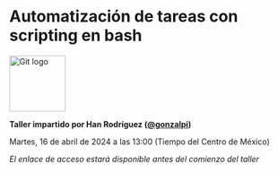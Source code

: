 # Automatización de tareas con scripting en bash

<img src="https://upload.wikimedia.org/wikipedia/commons/thumb/8/82/Gnu-bash-logo.svg/216px-Gnu-bash-logo.svg.png" style="height: 100px;" alt="Git logo" />

**Taller impartido por Han Rodríguez ([@gonzalpi](https://github.com/gonzalpi))**

Martes, 16 de abril de 2024 a las 13:00 (Tiempo del Centro de México)

*El enlace de acceso estará disponible antes del comienzo del taller*
